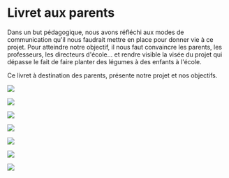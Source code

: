 # Livret aux parents

Dans un but pédagogique, nous avons réfléchi aux modes de communication qu'il nous faudrait mettre en place pour donner vie à ce projet. Pour atteindre notre objectif, il nous faut convaincre les parents, les professeurs, les directeurs d'école... et rendre visible la visée du projet qui dépasse le fait de faire planter des légumes à des enfants à l'école. 

Ce livret à destination des parents, présente notre projet et nos objectifs. 


![](/group078-19YTPz/assets/images/page01.jpg)

![](/group078-19YTPz/assets/images/page02.jpg) 

![](/group078-19YTPz/assets/images/page03.jpg)

![](/group078-19YTPz/assets/images/page04.jpg)

![](/group078-19YTPz/assets/images/page05.jpg)   

![](/group078-19YTPz/assets/images/page06.jpg)

![](/group078-19YTPz/assets/images/page07.jpg)

